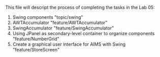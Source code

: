 This file will descript the process of completing the tasks in the Lab 05:
1. Swing components "topic/swing"
2. AWTAccumulator "feature/AWTAccumulator"
3. SwingAccumulator "feature/SwingAccumulator"
4. Using JPanel as secondary-level container to organize components "feature/NumberGrid"
5. Create a graphical user interface for AIMS with Swing "feature/StoreScreen"